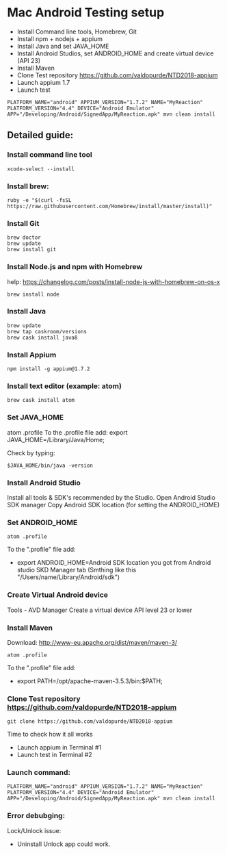 # Mac Android Testing setup

* Install Command line tools, Homebrew, Git
* Install npm + nodejs + appium
* Install Java and set JAVA_HOME
* Install Android Studios, set ANDROID_HOME and create virtual device (API 23)
* Install Maven
* Clone Test repository https://github.com/valdopurde/NTD2018-appium
* Launch appium 1.7
* Launch test
```
PLATFORM_NAME="android" APPIUM_VERSION="1.7.2" NAME="MyReaction" PLATFORM_VERSION="4.4" DEVICE="Android Emulator" APP="/Developing/Android/SignedApp/MyReaction.apk" mvn clean install
```

## Detailed guide:

### Install command line tool
```
xcode-select --install
```
### Install brew:
```
ruby -e "$(curl -fsSL https://raw.githubusercontent.com/Homebrew/install/master/install)"
```
### Install Git
```
brew doctor
brew update
brew install git
```
### Install Node.js and npm with Homebrew
help: https://changelog.com/posts/install-node-js-with-homebrew-on-os-x
```
brew install node
```
### Install Java
```
brew update
brew tap caskroom/versions
brew cask install java8
```
### Install Appium
```
npm install -g appium@1.7.2
```
### Install text editor (example: atom)
```
brew cask install atom
```
### Set JAVA_HOME
atom .profile
To the .profile file add:
export JAVA_HOME=/Library/Java/Home;

Check by typing:
```
$JAVA_HOME/bin/java -version
```
### Install Android Studio
Install all tools & SDK's recommended by the Studio.
Open Android Studio SDK manager
Copy Android SDK location (for setting the ANDROID_HOME)

### Set ANDROID_HOME
```
atom .profile
```
To the ".profile" file add:
* export ANDROID_HOME=Android SDK location you got from Android studio SKD Manager tab (Smthing like this     "/Users/name/Library/Android/sdk")

### Create Virtual Android device
Tools - AVD Manager
Create a virtual device API level 23 or lower

### Install Maven
Download: http://www-eu.apache.org/dist/maven/maven-3/
```
atom .profile
```
To the ".profile" file add:
* export PATH=/opt/apache-maven-3.5.3/bin:$PATH;

### Clone Test repository https://github.com/valdopurde/NTD2018-appium
```
git clone https://github.com/valdopurde/NTD2018-appium
```
Time to check how it all works
* Launch appium in Terminal #1
* Launch test in Terminal #2

### Launch command:
```
PLATFORM_NAME="android" APPIUM_VERSION="1.7.2" NAME="MyReaction" PLATFORM_VERSION="4.4" DEVICE="Android Emulator" APP="/Developing/Android/SignedApp/MyReaction.apk" mvn clean install
```

### Error debubging:
Lock/Unlock issue:
* Uninstall Unlock app could work.
